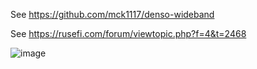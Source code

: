 See https://github.com/mck1117/denso-wideband

See https://rusefi.com/forum/viewtopic.php?f=4&t=2468

![image](https://user-images.githubusercontent.com/48498823/210686890-af0f8d14-98e9-4833-a044-5699b8342b8c.png)
